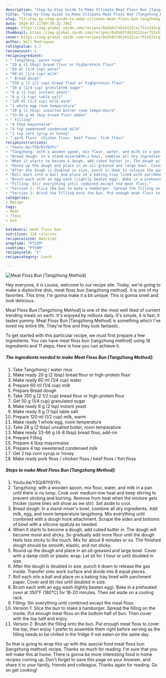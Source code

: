 ```yaml
---
description: "Step-by-Step Guide to Make Ultimate Meat Floss Bun [Tangzhong Method]"
title: "Step-by-Step Guide to Make Ultimate Meat Floss Bun [Tangzhong Method]"
slug: 713-step-by-step-guide-to-make-ultimate-meat-floss-bun-tangzhong-method
date: 2020-07-21T09:39:32.796Z
image: https://img-global.cpcdn.com/recipes/0a5b8374b24122ce/751x532cq70/meat-floss-bun-tangzhong-method-recipe-main-photo.jpg
thumbnail: https://img-global.cpcdn.com/recipes/0a5b8374b24122ce/751x532cq70/meat-floss-bun-tangzhong-method-recipe-main-photo.jpg
cover: https://img-global.cpcdn.com/recipes/0a5b8374b24122ce/751x532cq70/meat-floss-bun-tangzhong-method-recipe-main-photo.jpg
author: Nell Rodriguez
ratingvalue: 4.7
reviewcount: 5
recipeingredient:
- " Tangzhong  water roux"
- "20 g (2 tbsp) bread flour or highprotein flour"
- "60 ml (1/4 cup) water"
- "60 ml (1/4 cup) milk"
- " Bread dough"
- "350 g (2 1/2 cup) bread flour or highprotein flour"
- "50 g (1/4 cup) granulated sugar"
- "6 g (2 tsp) instant yeast"
- "6 g (1 tsp) table salt"
- "120 ml (1/2 cup) milk warm"
- "1 whole egg room temperature"
- "28 g (2 tbsp) unsalted butter room temperature"
- "33-66 g 48 tbsp bread flour addon"
- " Filling"
- "4 tbsp mayonnaise"
- "4 tsp sweetened condensed milk"
- "2 tsp corn syrup or honey"
- " pork floss  chicken floss  beef floss  fish floss"
recipeinstructions:
- "Youtu.be/Y5Qr81Y6YFc"
- "Tangzhong: with a wooden spoon, mix flour, water, and milk in a pan until there is no lump. Cook over medium-low heat and keep stirring to prevent sticking and burning. Remove from heat when the mixture gets thicker (some lines will show as we stir). Set aside to cool."
- "Bread dough: In a stand-mixer&#39;s bowl, combine all dry ingredients. Add milk, egg, and room temperature tangzhong. Mix everything until combined with a dough hook attachment. Scrape the sides and bottoms of bowl with a silicone spatula as needed."
- "When it starts to become a dough, add cubed butter in. The dough will become moist and sticky. So gradually add more flour until the dough feels less sticky to the touch. Mix for about 8 minutes or so. The finished dough should be smooth, elastic, and not sticky."
- "Round up the dough and place in an oil-greased and large bowl. Cover with a damp cloth or plastic wrap. Let sit for 1 hour or until doubled in size."
- "After the dough is doubled in size, punch it down to release the gas inside. Transfer onto work surface and divide into 8 equal pieces."
- "Roll each into a ball and place on a baking tray lined with parchment paper. Cover and let rise until doubled in size."
- "Brush each with an egg wash (lightly beaten egg). Bake in a preheated oven at 350°F (180°C) for 18-20 minutes. Then set aside on a cooling rack."
- "Filling: Stir everything until combined except the meat floss."
- "Version 1: Slice the bun to make a hamburger. Spread the filling on the inside. Put enough meat floss on the bottom half of bun. Then cover with the top half and enjoy."
- "Version 2: Brush the filling onto the bun. Put enough meat floss to cover the top, then enjoy. I prefer to assemble them right before serving as the filling needs to be chilled in the fridge if not eaten on the same day."
categories:
- Recipe
tags:
- meat
- floss
- bun

katakunci: meat floss bun 
nutrition: 120 calories
recipecuisine: American
preptime: "PT22M"
cooktime: "PT59M"
recipeyield: "1"
recipecategory: Lunch

---
```



![Meat Floss Bun [Tangzhong Method]](https://img-global.cpcdn.com/recipes/0a5b8374b24122ce/751x532cq70/meat-floss-bun-tangzhong-method-recipe-main-photo.jpg)

Hey everyone, it is Louise, welcome to our recipe site. Today, we're going to make a distinctive dish, meat floss bun [tangzhong method]. It is one of my favorites. This time, I'm gonna make it a bit unique. This is gonna smell and look delicious.

Meat Floss Bun [Tangzhong Method] is one of the most well liked of current trending meals on earth. It's enjoyed by millions daily. It's simple, it is fast, it tastes yummy. Meat Floss Bun [Tangzhong Method] is something which I've loved my entire life. They're fine and they look fantastic.




To get started with this particular recipe, we must first prepare a few ingredients. You can have meat floss bun [tangzhong method] using 18 ingredients and 11 steps. Here is how you can achieve it.

<!--inarticleads1-->

##### The ingredients needed to make Meat Floss Bun [Tangzhong Method]:

1. Take  Tangzhong / water roux
1. Make ready 20 g (2 tbsp) bread flour or high-protein flour
1. Make ready 60 ml (1/4 cup) water
1. Prepare 60 ml (1/4 cup) milk
1. Prepare  Bread dough
1. Take 350 g (2 1/2 cup) bread flour or high-protein flour
1. Get 50 g (1/4 cup) granulated sugar
1. Make ready 6 g (2 tsp) instant yeast
1. Make ready 6 g (1 tsp) table salt
1. Prepare 120 ml (1/2 cup) milk, warm
1. Make ready 1 whole egg, room temperature
1. Take 28 g (2 tbsp) unsalted butter, room temperature
1. Make ready 33-66 g (4-8 tbsp) bread flour, add-on
1. Prepare  Filling
1. Prepare 4 tbsp mayonnaise
1. Prepare 4 tsp sweetened condensed milk
1. Get 2 tsp corn syrup or honey
1. Make ready  pork floss / chicken floss / beef floss / fish floss




<!--inarticleads2-->

##### Steps to make Meat Floss Bun [Tangzhong Method]:

1. Youtu.be/Y5Qr81Y6YFc
1. Tangzhong: with a wooden spoon, mix flour, water, and milk in a pan until there is no lump. Cook over medium-low heat and keep stirring to prevent sticking and burning. Remove from heat when the mixture gets thicker (some lines will show as we stir). Set aside to cool.
1. Bread dough: In a stand-mixer&#39;s bowl, combine all dry ingredients. Add milk, egg, and room temperature tangzhong. Mix everything until combined with a dough hook attachment. Scrape the sides and bottoms of bowl with a silicone spatula as needed.
1. When it starts to become a dough, add cubed butter in. The dough will become moist and sticky. So gradually add more flour until the dough feels less sticky to the touch. Mix for about 8 minutes or so. The finished dough should be smooth, elastic, and not sticky.
1. Round up the dough and place in an oil-greased and large bowl. Cover with a damp cloth or plastic wrap. Let sit for 1 hour or until doubled in size.
1. After the dough is doubled in size, punch it down to release the gas inside. Transfer onto work surface and divide into 8 equal pieces.
1. Roll each into a ball and place on a baking tray lined with parchment paper. Cover and let rise until doubled in size.
1. Brush each with an egg wash (lightly beaten egg). Bake in a preheated oven at 350°F (180°C) for 18-20 minutes. Then set aside on a cooling rack.
1. Filling: Stir everything until combined except the meat floss.
1. Version 1: Slice the bun to make a hamburger. Spread the filling on the inside. Put enough meat floss on the bottom half of bun. Then cover with the top half and enjoy.
1. Version 2: Brush the filling onto the bun. Put enough meat floss to cover the top, then enjoy. I prefer to assemble them right before serving as the filling needs to be chilled in the fridge if not eaten on the same day.




So that is going to wrap this up with this special food meat floss bun [tangzhong method] recipe. Thanks so much for reading. I'm sure that you will make this at home. There is gonna be more interesting food in home recipes coming up. Don't forget to save this page on your browser, and share it to your family, friends and colleague. Thanks again for reading. Go on get cooking!
